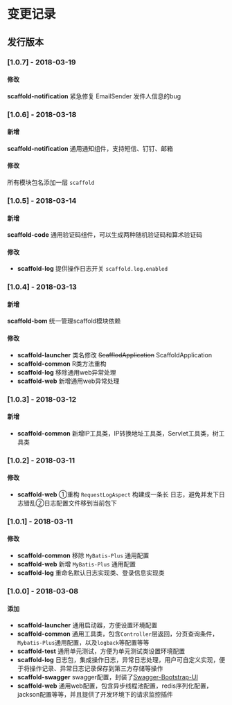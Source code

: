 # 变更记录

## 发行版本
### [1.0.7] - 2018-03-19
#### 修改
**scaffold-notification** 紧急修复 EmailSender 发件人信息的bug

### [1.0.6] - 2018-03-18
#### 新增
**scaffold-notification** 通用通知组件，支持短信、钉钉、邮箱
#### 修改
所有模块包名添加一层 `scaffold`

### [1.0.5] - 2018-03-14
#### 新增
**scaffold-code** 通用验证码组件，可以生成两种随机验证码和算术验证码
#### 修改
- **scaffold-log** 提供操作日志开关 `scaffold.log.enabled`

### [1.0.4] - 2018-03-13
#### 新增
**scaffold-bom** 统一管理scaffold模块依赖
#### 修改
- **scaffold-launcher**
类名修改 ~~ScafflodApplication~~ ScaffoldApplication
- **scaffold-common**
R类方法重构
- **scaffold-log**
移除通用web异常处理
- **scaffold-web**
新增通用web异常处理

### [1.0.3] - 2018-03-12
#### 新增
- **scaffold-common**
新增IP工具类，IP转换地址工具类，Servlet工具类，树工具类

### [1.0.2] - 2018-03-11
#### 修改
- **scaffold-web**
①重构 `RequestLogAspect` 构建成一条长 日志，避免并发下日志错乱②日志配置文件移到当前包下

### [1.0.1] - 2018-03-11
#### 修改
- **scaffold-common**
移除 `MyBatis-Plus` 通用配置
- **scaffold-web**
新增 `MyBatis-Plus` 通用配置
- **scaffold-log**
重命名默认日志实现类、登录信息实现类

### [1.0.0] - 2018-03-08
#### 添加
- **scaffold-launcher**
通用启动器，方便设置环境配置
- **scaffold-common**
通用工具类，包含`Controller`层返回，分页查询条件，`Mybatis-Plus`通用配置，以及`logback`等配置等等
- **scaffold-test**
通用单元测试，方便为单元测试类设置环境配置
- **scaffold-log**
日志包，集成操作日志，异常日志处理，用户可自定义实现，便于将操作记录、异常日志记录保存到第三方存储等操作
- **scaffold-swagger**
swagger配置，封装了[Swagger-Bootstrap-UI](https://github.com/xiaoymin/Swagger-Bootstrap-UI)
- **scaffold-web**
通用web配置，包含异步线程池配置，redis序列化配置，jackson配置等等，并且提供了开发环境下的请求监控插件


